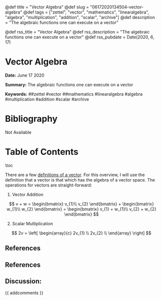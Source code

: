 @def title = "Vector Algebra"
@def slug = "06172020134504-vector-algebra"
@def tags = ["zettel", "vector", "mathematics", "linearalgebra", "algebra", "multiplication", "addition", "scalar", "archive"]
@def description = "The algebraic functions one can execute on a vector"

@def rss_title = "Vector Algebra"
@def rss_description = "The algebraic functions one can execute on a vector"
@def rss_pubdate = Date(2020, 6, 17)


Vector Algebra
=========

**Date:** June 17 2020

**Summary:** The algebraic functions one can execute on a vector

**Keywords:** ##zettel #vector ##mathematics #linearalgebra #algebra #multiplication #addition #scalar #archive

Bibliography
==========

Not Available

Table of Contents
=========

\toc

There are a few [definitions of a vector](/05132020135855-linear-vectors.md). For this overview, I will use the definition that a vector is that which has the algebra of a vector space. The operations for vectors are straight-forward:

1. Vector Addition

$$
v + w = \begin{bmatrix} v_{1}\\ v_{2} \end{bmatrix} + \begin{bmatrix} w_{1}\\ w_{2} \end{bmatrix} = \begin{bmatrix} v_{1} + w_{1}\\ v_{2} + w_{2} \end{bmatrix}
$$

2. Scalar Multiplication

$$
2v = \left[
\begin{array}{c}
2v_{1} \\
2v_{2} \\
\end{array}
\right]
$$

## References

## References
## Discussion: 

{{ addcomments }}
